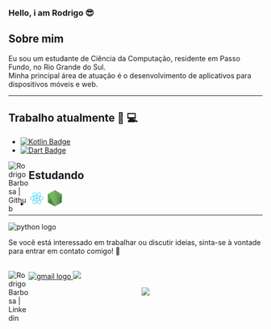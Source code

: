 ### Hello, i am Rodrigo 😎

## Sobre mim 
Eu sou um estudante de Ciência da Computação, residente em Passo Fundo, no Rio Grande do Sul.<br>
Minha principal área de atuação é o desenvolvimento de aplicativos para dispositivos móveis e web.<br>

---
## Trabalho atualmente 📱 💻 
- [![Kotlin Badge](https://img.shields.io/badge/Kotlin-0095D5?&style=for-the-badge&logo=kotlin&logoColor=white)](https://kotlinlang.org/)
- [![Dart Badge](https://img.shields.io/badge/Dart-0175C2?style=for-the-badge&logo=dart&logoColor=white)](https://dart.dev/)<br>
<img align="left" alt="Rodrigo Barbosa | Github" width="40px" src="https://cdn.jsdelivr.net/gh/devicons/devicon/icons/mongodb/mongodb-original.svg" />

## Estudando 
- <code><img height="32" src="https://raw.githubusercontent.com/github/explore/80688e429a7d4ef2fca1e82350fe8e3517d3494d/topics/react/react.png" alt="React"/></code> <code><img height="32" src="https://raw.githubusercontent.com/github/explore/80688e429a7d4ef2fca1e82350fe8e3517d3494d/topics/nodejs/nodejs.png" alt="Nodejs"/></code>
---
<img src="https://cdn.jsdelivr.net/gh/devicons/devicon/icons/python/python-original.svg" height="40" width="52" alt="python logo"  />
<p align="left">
 Se você está interessado em trabalhar ou discutir ideias, sinta-se à vontade para entrar em contato comigo! 💌
</p>
<br>
 <a href="https://br.linkedin.com/in/rodrigopereirabarbosa2002/">
  <img align="left" alt="Rodrigo Barbosa | Linkedin" width="40px" src="https://raw.github.com/marcelo-marcal/marcelo-marcal/main/imgs/linkedin.png" />
</a>
 <a href="https://mail.google.com/mail/u/0/#inbox" target="_blank">
    <img src="https://raw.githubusercontent.com/maurodesouza/profile-readme-generator/master/src/assets/icons/social/gmail/default.svg" width="52" height="40" alt="gmail logo"  />
  </a>
  <a href="https://www.instagram.com/digao_barbosa/" alt="Instagram">
  <img src="https://img.shields.io/badge/-Instagram-DF0174?style=flat-square&labelColor=DF0174&logo=instagram&logoColor=white&link=https://www.instagram.com/digao_barbosa/?next=https%3A%2F%2Fwww.instagram.com%2Fdigao_barbosa%2F"/></a>
</p>  
<div align="center">
  <img src="https://profile-counter.glitch.me/Rodrigobarb/count.svg?"  />
</div>
